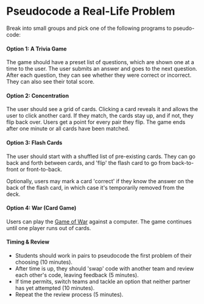 # Pseudocode a Real-Life Problem

Break into small groups and pick one of the following programs to pseudo-code:

#### Option 1: A Trivia Game

The game should have a preset list of questions, which are shown one at a time to the user. The user submits an answer and goes to the next question. After each question, they can see whether they were correct or incorrect. They can also see their total score.

#### Option 2: Concentration

The user should see a grid of cards. Clicking a card reveals it and allows the user to click another card. If they match, the cards stay up, and if not, they flip back over. Users get a point for every pair they flip. The game ends after one minute or all cards have been matched.

#### Option 3: Flash Cards

The user should start with a shuffled list of pre-existing cards. They can go back and forth between cards, and 'flip' the flash card to go from back-to-front or front-to-back.

Optionally, users may mark a card 'correct' if they know the answer on the back of the flash card, in which case it's temporarily removed from the deck.

#### Option 4: War (Card Game)

Users can play the [Game of War](https://en.wikipedia.org/wiki/War_(card_game)) against a computer. The game continues until one player runs out of cards.

#### Timing & Review

- Students should work in pairs to pseudocode the first problem of their choosing (10 minutes).
- After time is up, they should 'swap' code with another team and review each other's code, leaving feedback (5 minutes).
- If time permits, switch teams and tackle an option that neither partner has yet attempted (10 minutes).
- Repeat the the review process (5 minutes).
